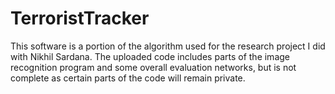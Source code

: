 # TerroristTracker
This software is a portion of the algorithm used for the research project I did with Nikhil Sardana. The uploaded code includes parts of the image recognition program and some overall evaluation networks, but is not complete as certain parts of the code will remain private.